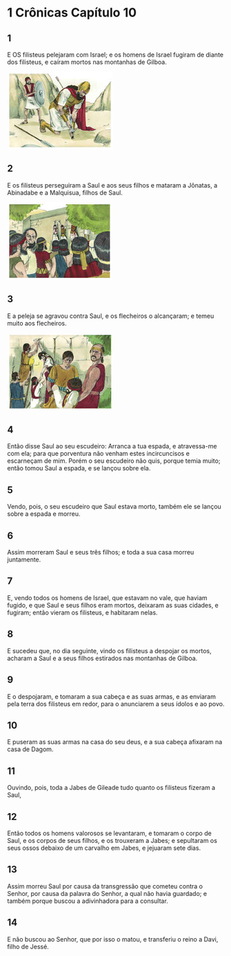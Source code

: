 # 1 Crônicas Capítulo 10

## 1
E OS filisteus pelejaram com Israel; e os homens de Israel fugiram de diante dos filisteus, e caíram mortos nas montanhas de Gilboa.

![](../.img/1Cr/10/1-0.jpg)

## 2
E os filisteus perseguiram a Saul e aos seus filhos e mataram a Jônatas, a Abinadabe e a Malquisua, filhos de Saul.

![](../.img/1Cr/10/2-0.jpg)

## 3
E a peleja se agravou contra Saul, e os flecheiros o alcançaram; e temeu muito aos flecheiros.

![](../.img/1Cr/10/3-0.jpg)

## 4
Então disse Saul ao seu escudeiro: Arranca a tua espada, e atravessa-me com ela; para que porventura não venham estes incircuncisos e escarneçam de mim. Porém o seu escudeiro não quis, porque temia muito; então tomou Saul a espada, e se lançou sobre ela.

## 5
Vendo, pois, o seu escudeiro que Saul estava morto, também ele se lançou sobre a espada e morreu.

## 6
Assim morreram Saul e seus três filhos; e toda a sua casa morreu juntamente.

## 7
E, vendo todos os homens de Israel, que estavam no vale, que haviam fugido, e que Saul e seus filhos eram mortos, deixaram as suas cidades, e fugiram; então vieram os filisteus, e habitaram nelas.

## 8
E sucedeu que, no dia seguinte, vindo os filisteus a despojar os mortos, acharam a Saul e a seus filhos estirados nas montanhas de Gilboa.

## 9
E o despojaram, e tomaram a sua cabeça e as suas armas, e as enviaram pela terra dos filisteus em redor, para o anunciarem a seus ídolos e ao povo.

## 10
E puseram as suas armas na casa do seu deus, e a sua cabeça afixaram na casa de Dagom.

## 11
Ouvindo, pois, toda a Jabes de Gileade tudo quanto os filisteus fizeram a Saul,

## 12
Então todos os homens valorosos se levantaram, e tomaram o corpo de Saul, e os corpos de seus filhos, e os trouxeram a Jabes; e sepultaram os seus ossos debaixo de um carvalho em Jabes, e jejuaram sete dias.

## 13
Assim morreu Saul por causa da transgressão que cometeu contra o Senhor, por causa da palavra do Senhor, a qual não havia guardado; e também porque buscou a adivinhadora para a consultar.

## 14
E não buscou ao Senhor, que por isso o matou, e transferiu o reino a Davi, filho de Jessé.


